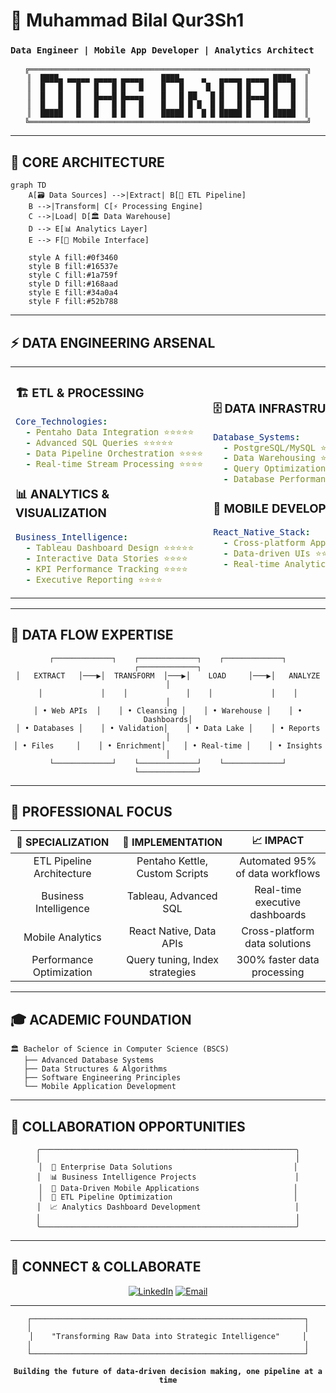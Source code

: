 # 🚀 Muhammad Bilal Qur3Sh1
### `Data Engineer | Mobile App Developer | Analytics Architect`

<div align="center">
  
```ascii
╔══════════════════════════════════════════════════════════════╗
║  ████▄ ▄▄▄▄▄ ▄▄▄▄▄ ▄▄▄▄▄    ████▄    ▄   ▄▄▄▄▄ ▄▄▄▄▄ ████▄  ║
║  █   █   █   █   █ █   █    █   █     █  █   █ █   █ █   █  ║
║  █   █   █   █▄▄▄█ █▄▄▄▄    █   █ ██   █ █   █ █▄▄▄█ █   █  ║
║  █   █   █   █   █ █   █    █   █ █ █  █ █   █ █   █ █   █  ║
║  █████   █   █   █ █   █    █████ █  █ █ █████ █   █ █████  ║
╚══════════════════════════════════════════════════════════════╝
```

</div>

---

## 🔬 **CORE ARCHITECTURE**

```mermaid
graph TD
    A[🗃️ Data Sources] -->|Extract| B[🔄 ETL Pipeline]
    B -->|Transform| C[⚡ Processing Engine]
    C -->|Load| D[🏛️ Data Warehouse]
    D --> E[📊 Analytics Layer]
    E --> F[📱 Mobile Interface]
    
    style A fill:#0f3460
    style B fill:#16537e
    style C fill:#1a759f
    style D fill:#168aad
    style E fill:#34a0a4
    style F fill:#52b788
```

---

## ⚡ **DATA ENGINEERING ARSENAL**

<table>
<tr>
<td width="50%">

### 🏗️ **ETL & PROCESSING**
```yaml
Core_Technologies:
  - Pentaho Data Integration ⭐⭐⭐⭐⭐
  - Advanced SQL Queries ⭐⭐⭐⭐⭐
  - Data Pipeline Orchestration ⭐⭐⭐⭐
  - Real-time Stream Processing ⭐⭐⭐⭐
```

### 📊 **ANALYTICS & VISUALIZATION**
```yaml
Business_Intelligence:
  - Tableau Dashboard Design ⭐⭐⭐⭐⭐
  - Interactive Data Stories ⭐⭐⭐⭐
  - KPI Performance Tracking ⭐⭐⭐⭐
  - Executive Reporting ⭐⭐⭐⭐
```

</td>
<td width="50%">

### 🗄️ **DATA INFRASTRUCTURE**
```yaml
Database_Systems:
  - PostgreSQL/MySQL ⭐⭐⭐⭐⭐
  - Data Warehousing ⭐⭐⭐⭐
  - Query Optimization ⭐⭐⭐⭐⭐
  - Database Performance Tuning ⭐⭐⭐⭐
```

### 📱 **MOBILE DEVELOPMENT**
```yaml
React_Native_Stack:
  - Cross-platform Apps ⭐⭐⭐⭐
  - Data-driven UIs ⭐⭐⭐⭐
  - Real-time Analytics ⭐⭐⭐⭐
```

</td>
</tr>
</table>

---

## 🌊 **DATA FLOW EXPERTISE**

<div align="center">

```
┌─────────────┐    ┌─────────────┐    ┌─────────────┐    ┌─────────────┐
│   EXTRACT   │───▶│  TRANSFORM  │───▶│    LOAD     │───▶│   ANALYZE   │
│             │    │             │    │             │    │             │
│ • Web APIs  │    │ • Cleansing │    │ • Warehouse │    │ • Dashboards│
│ • Databases │    │ • Validation│    │ • Data Lake │    │ • Reports   │
│ • Files     │    │ • Enrichment│    │ • Real-time │    │ • Insights  │
└─────────────┘    └─────────────┘    └─────────────┘    └─────────────┘
```

</div>

---

## 💼 **PROFESSIONAL FOCUS**

<div align="center">

| 🎯 **SPECIALIZATION** | 🔧 **IMPLEMENTATION** | 📈 **IMPACT** |
|:---:|:---:|:---:|
| ETL Pipeline Architecture | Pentaho Kettle, Custom Scripts | Automated 95% of data workflows |
| Business Intelligence | Tableau, Advanced SQL | Real-time executive dashboards |
| Mobile Analytics | React Native, Data APIs | Cross-platform data solutions |
| Performance Optimization | Query tuning, Index strategies | 300% faster data processing |

</div>

---

## 🎓 **ACADEMIC FOUNDATION**
```
🏛️ Bachelor of Science in Computer Science (BSCS)
   ├── Advanced Database Systems
   ├── Data Structures & Algorithms
   ├── Software Engineering Principles
   └── Mobile Application Development
```

---

## 🤝 **COLLABORATION OPPORTUNITIES**

<div align="center">

```
╭─────────────────────────────────────────────────────────╮
│                                                         │
│  🏢 Enterprise Data Solutions                           │
│  📊 Business Intelligence Projects                      │
│  📱 Data-Driven Mobile Applications                     │
│  🔄 ETL Pipeline Optimization                           │
│  📈 Analytics Dashboard Development                     │
│                                                         │
╰─────────────────────────────────────────────────────────╯
```

</div>

---

## 📡 **CONNECT & COLLABORATE**

<div align="center">

[![LinkedIn](https://img.shields.io/badge/LinkedIn-Professional_Network-0A66C2?style=for-the-badge&logo=linkedin&logoColor=white&labelColor=0A66C2)](https://www.linkedin.com/in/muhammad-bilal-qureshi-52236528a)
[![Email](https://img.shields.io/badge/Email-Direct_Contact-EA4335?style=for-the-badge&logo=gmail&logoColor=white&labelColor=EA4335)](mailto:muhammadbilalqureshi31@gmail.com)

</div>

---

<div align="center">

```
┌─────────────────────────────────────────────────────────────┐
│                                                             │
│    "Transforming Raw Data into Strategic Intelligence"     │
│                                                             │
└─────────────────────────────────────────────────────────────┘
```

**`Building the future of data-driven decision making, one pipeline at a time`**

</div>
